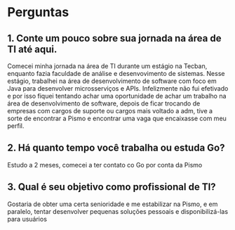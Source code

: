 # Perguntas

## 1. Conte um pouco sobre sua jornada na área de TI até aqui.

Comecei minha jornada na área de TI durante um estágio na Tecban, enquanto fazia faculdade 
de análise e desenvovimento de sistemas. Nesse estágio, trabalhei na área de desenvolvimento de software
com foco em Java para desenvolver microsserviços e APIs. Infelizmente não fui efetivado e por isso fiquei
tentando achar uma oportunidade de achar um trabalho na área de desenvolvimento de software, depois de ficar
trocando de empresas com cargos de suporte ou cargos mais voltado a adm, tive a sorte de encontrar a Pismo e 
encontrar uma vaga que encaixasse com meu perfil.

## 2. Há quanto tempo você trabalha ou estuda Go?

Estudo a 2 meses, comecei a ter contato co Go por conta da Pismo

## 3. Qual é seu objetivo como profissional de TI?

Gostaria de obter uma certa senioridade e me estabilizar na Pismo, e em paralelo, tentar desenvolver pequenas soluções pessoais
e disponibilizá-las para usuários


